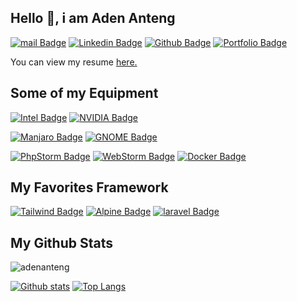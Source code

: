 <!---
adenanteng/adenanteng is a ✨ special ✨ repository because its `README.md` (this file) appears on your GitHub profile.
You can click the Preview link to take a look at your changes.
--->

## Hello 👋, i am Aden Anteng

[![mail Badge](https://img.shields.io/badge/-hey@anteng.co-c14438?style=for-the-badge&logo=Gmail&logoColor=white&link=mailto:hey@anteng.co)](mailto:hey@anteng.co) 
[![Linkedin Badge](https://img.shields.io/badge/-adenanteng-0072b1?style=for-the-badge&logo=Linkedin&logoColor=white&link=https://www.linkedin.com/in/adenanteng/)](https://www.linkedin.com/in/adenanteng/) 
[![Github Badge](https://img.shields.io/badge/-adenanteng-grey?style=for-the-badge&logo=github&logoColor=white&link=https://github.com/adenanteng/)](https://www.github.com/adenanteng/) 
[![Portfolio Badge](https://img.shields.io/badge/portfolio-web-blue?style=for-the-badge&link=https://cv.adenanteng.com/)](https://anteng.co/) 

<p align='left'> You can view my resume <a href='https://anteng.co' target=_blank><u>here</u>.</a></p>

## Some of my Equipment
[![Intel Badge](https://img.shields.io/badge/-Intel-0071C5?style=for-the-badge&logo=Intel&logoColor=white)](#) 
[![NVIDIA Badge](https://img.shields.io/badge/-NVIDIA-76B900?style=for-the-badge&logo=NVIDIA&logoColor=white)](#)

[![Manjaro Badge](https://img.shields.io/badge/-Manjaro-35BF5C?style=for-the-badge&logo=Manjaro&logoColor=white)](#) 
[![GNOME Badge](https://img.shields.io/badge/-Gnome-4A86CF?style=for-the-badge&logo=GNOME&logoColor=white)](#)

[![PhpStorm Badge](https://img.shields.io/badge/-PhpStorm-000000?style=for-the-badge&logo=PhpStorm&logoColor=white)](#) 
[![WebStorm Badge](https://img.shields.io/badge/-WebStorm-000000?style=for-the-badge&logo=WebStorm&logoColor=white)](#)
[![Docker Badge](https://img.shields.io/badge/-Docker-2496ED?style=for-the-badge&logo=Docker&logoColor=white)](#) 

## My Favorites Framework
[![Tailwind Badge](https://img.shields.io/badge/-Tailwind%20CSS-38B2AC?style=for-the-badge&logo=Tailwind%20CSS&logoColor=white)](#)
[![Alpine Badge](https://img.shields.io/badge/-AlpineJs-8BC0D0?style=for-the-badge&logo=alpinedotjs&logoColor=white)](#)
[![laravel Badge](https://img.shields.io/badge/-Laravel-FF2D20?style=for-the-badge&logo=laravel&logoColor=white)](#) 

## My Github Stats
<p align=left> <img src=https://komarev.com/ghpvc/?username=adenanteng alt=adenanteng /> </p>

[![Github stats](https://github-readme-stats.vercel.app/api?username=adenanteng&show_icons=true&include_all_commits=true)](https://github.com/adenanteng/github-readme-stats)
[![Top Langs](https://github-readme-stats.vercel.app/api/top-langs/?username=adenanteng&layout=compact)](https://github.com/adenanteng/github-readme-stats)
